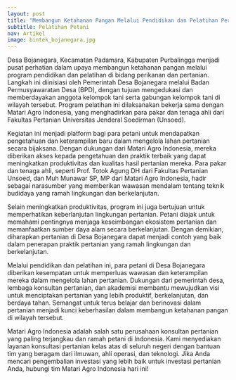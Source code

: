 ```yaml
---
layout: post
title: "Membangun Ketahanan Pangan Melalui Pendidikan dan Pelatihan Pertanian di Desa Bojanegara"
subtitle: Pelatihan Petani 
nav: Artikel
image: bintek_bojanegara.jpg
---
```


Desa Bojanegara, Kecamatan Padamara, Kabupaten Purbalingga menjadi pusat perhatian dalam upaya membangun ketahanan pangan melalui program pendidikan dan pelatihan di bidang perikanan dan pertanian. Langkah ini diinisiasi oleh Pemerintah Desa Bojanegara melalui Badan Permusyawaratan Desa (BPD), dengan tujuan mengedukasi dan memberdayakan anggota kelompok tani serta gabungan kelompok tani di wilayah tersebut. Program pelatihan ini dilaksanakan bekerja sama dengan Matari Agro Indonesia, yang menghadirkan para pakar dan tenaga ahli dari Fakultas Pertanian Universitas Jenderal Soedirman (Unsoed).

Kegiatan ini menjadi platform bagi para petani untuk mendapatkan pengetahuan dan keterampilan baru dalam mengelola lahan pertanian secara bijaksana. Dengan dukungan dari Matari Agro Indonesia, mereka diberikan akses kepada pengetahuan dan praktik terbaik yang dapat meningkatkan produktivitas dan kualitas hasil pertanian mereka. Para pakar dan tenaga ahli, seperti Prof. Totok Agung DH dari Fakultas Pertanian Unsoed, dan Muh Munawar SP, MP dari Matari Agro Indonesia, hadir sebagai narasumber yang memberikan wawasan mendalam tentang teknik budidaya yang ramah lingkungan dan berkelanjutan.

Selain meningkatkan produktivitas, program ini juga bertujuan untuk memperhatikan keberlanjutan lingkungan pertanian. Petani diajak untuk memahami pentingnya menjaga keseimbangan ekosistem pertanian dan memanfaatkan sumber daya alam secara berkelanjutan. Dengan demikian, diharapkan pertanian di Desa Bojanegara dapat menjadi contoh yang baik dalam penerapan praktik pertanian yang ramah lingkungan dan berkelanjutan.

Melalui pendidikan dan pelatihan ini, para petani di Desa Bojanegara diberikan kesempatan untuk memperluas wawasan dan keterampilan mereka dalam mengelola lahan pertanian. Dukungan dari pemerintah desa, lembaga konsultan pertanian, dan akademisi membantu mewujudkan visi untuk menciptakan pertanian yang lebih produktif, berkelanjutan, dan berdaya tahan. Semangat untuk terus belajar dan berinovasi dalam pertanian menjadi kunci keberhasilan dalam membangun ketahanan pangan di wilayah tersebut.

Matari Agro Indonesia adalah salah satu perusahaan konsultan pertanian yang paling terjangkau dan ramah petani di Indonesia. Kami menyediakan layanan konsultasi pertanian kelas atas di seluruh negeri dengan bantuan tim yang beragam dari ilmuwan, ahli operasi, dan teknologi. Jika Anda mencari pengembalian investasi yang lebih baik untuk investasi pertanian Anda, hubungi tim Matari Agro Indonesia hari ini!
